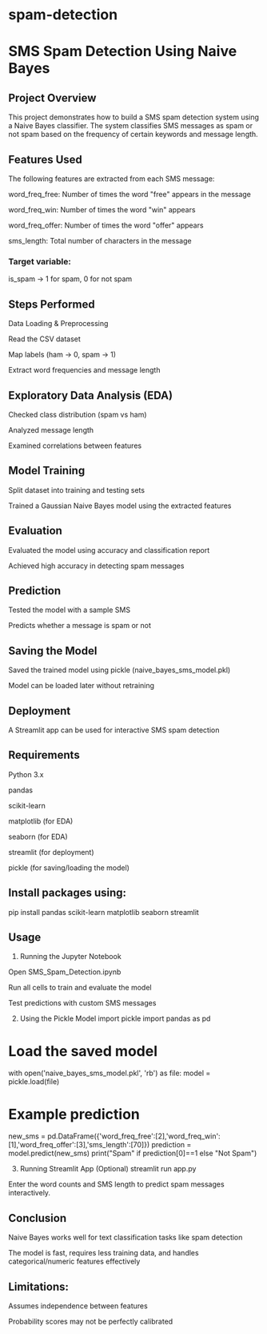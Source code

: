 # spam-detection
# SMS Spam Detection Using Naive Bayes
## Project Overview

This project demonstrates how to build a SMS spam detection system using a Naive Bayes classifier. The system classifies SMS messages as spam or not spam based on the frequency of certain keywords and message length.


## Features Used

The following features are extracted from each SMS message:

word_freq_free: Number of times the word "free" appears in the message

word_freq_win: Number of times the word "win" appears

word_freq_offer: Number of times the word "offer" appears

sms_length: Total number of characters in the message

### Target variable:

is_spam → 1 for spam, 0 for not spam

## Steps Performed

Data Loading & Preprocessing

Read the CSV dataset

Map labels (ham → 0, spam → 1)

Extract word frequencies and message length

## Exploratory Data Analysis (EDA)

Checked class distribution (spam vs ham)

Analyzed message length

Examined correlations between features

## Model Training

Split dataset into training and testing sets

Trained a Gaussian Naive Bayes model using the extracted features

## Evaluation

Evaluated the model using accuracy and classification report

Achieved high accuracy in detecting spam messages

## Prediction

Tested the model with a sample SMS

Predicts whether a message is spam or not

## Saving the Model

Saved the trained model using pickle (naive_bayes_sms_model.pkl)

Model can be loaded later without retraining

## Deployment 

A Streamlit app can be used for interactive SMS spam detection

## Requirements

Python 3.x

pandas

scikit-learn

matplotlib (for EDA)

seaborn (for EDA)

streamlit (for deployment)

pickle (for saving/loading the model)

## Install packages using:

pip install pandas scikit-learn matplotlib seaborn streamlit

## Usage
1. Running the Jupyter Notebook

Open SMS_Spam_Detection.ipynb

Run all cells to train and evaluate the model

Test predictions with custom SMS messages

2. Using the Pickle Model
import pickle
import pandas as pd

# Load the saved model
with open('naive_bayes_sms_model.pkl', 'rb') as file:
    model = pickle.load(file)

# Example prediction
new_sms = pd.DataFrame({'word_freq_free':[2],'word_freq_win':[1],'word_freq_offer':[3],'sms_length':[70]})
prediction = model.predict(new_sms)
print("Spam" if prediction[0]==1 else "Not Spam")

3. Running Streamlit App (Optional)
streamlit run app.py


Enter the word counts and SMS length to predict spam messages interactively.

## Conclusion

Naive Bayes works well for text classification tasks like spam detection

The model is fast, requires less training data, and handles categorical/numeric features effectively

## Limitations:

Assumes independence between features

Probability scores may not be perfectly calibrated

